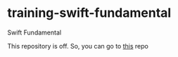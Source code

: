 # training-swift-fundamental
Swift Fundamental

This repository is off. So, you can go to <a href="https://github.com/algokelvin-373/BasicProgramming/tree/master/SwiftProgramming">this</a> repo
